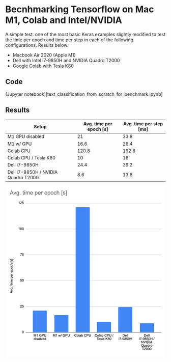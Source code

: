 # Becnhmarking Tensorflow on Mac M1, Colab and Intel/NVIDIA

A simple test: one of the most basic Keras examples slightly modified to test the time per epoch and time per step in each of the following configurations. Results below.

- Macbook Air 2020 (Apple M1)
- Dell with Intel i7-9850H and NVIDIA Quadro T2000 
- Google Colab with Tesla K80 

## Code

(Jupyter notebook)[text_classification_from_scratch_for_benchmark.ipynb]

## Results


Setup|Avg. time per epoch [s]|Avg. time per step [ms]
---|---|---
M1 GPU disabled|21|33.8|
M1 w/ GPU|16.6|26.4|
Colab CPU|120.8|192.6|
Colab CPU / Tesla K80|10|16|*averaged on 4 epochs since some initalization makes the 1st epoch take too long
Dell i7-9850H|24.4|39.2|
Dell i7-9850H / NVIDIA Quadro T2000|8.6|13.8|



![results graph](2021-09-17_19-08.png)



